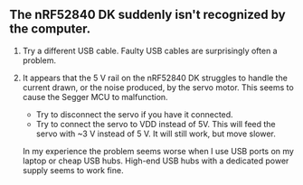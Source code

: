 ## The nRF52840 DK suddenly isn't recognized by the computer.
1. Try a different USB cable. Faulty USB cables are surprisingly often a problem.
1. It appears that the 5 V rail on the nRF52840 DK struggles to handle the current drawn, or the noise produced, by the servo motor. This seems to cause the Segger MCU to malfunction. 
    - Try to disconnect the servo if you have it connected. 
    - Try to connect the servo to VDD instead of 5V. This will feed the servo with ~3 V instead of 5 V. It will still work, but move slower.
    
    In my experience the problem seems worse when I use USB ports on my laptop or cheap USB hubs. High-end USB hubs with a dedicated power supply seems to work fine. 